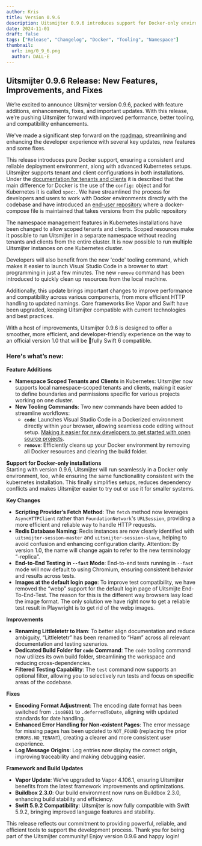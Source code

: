 ```yaml
---
author: Kris
title: Version 0.9.6
description: Uitsmijter 0.9.6 introduces support for Docker-only environments, powerful new tooling commands, enhanced namespace management, and critical performance and compatibility updates, delivering a more efficient and streamlined experience for developers and administrators alike.
date: 2024-11-01
draft: false
tags: ["Release", "Changelog", "Docker", "Tooling", "Namespace"]
thumbnail: 
  url: img/0_9_6.png
  author: DALL-E
---
```


## Uitsmijter 0.9.6 Release: New Features, Improvements, and Fixes

We’re excited to announce Uitsmijter version 0.9.6, packed with feature additions, enhancements, fixes, and important 
updates. With this release, we’re pushing Uitsmijter forward with improved performance, better tooling, and 
compatibility enhancements. 

We've made a significant step forward on the [roadmap](https://discourse.uitsmijter.io/t/uitsmijter-roadmap-0-9-6/20), 
streamlining and enhancing the developer experience with several key updates, new features and some fixes.

This release introduces pure Docker support, ensuring a consistent and reliable deployment environment, along with
advanced Kubernetes setups. Uitsmijter supports tenant and client configurations in both installations. Under
the [documentation for tenants and clients](https://docs.uitsmijter.io/configuration/tenant_client_config/) it is described
that the main difference for Docker is the use of the `config:` object and for Kubernetes it is called `spec:`.
We have streamlined the process for developers and users to work with Docker environments directly with the codebase 
and have introduced an [end-user repository](https://github.com/uitsmijter/docker-compose) where a docker-compose file 
is maintained that takes versions from the public repository

The namespace management features in Kubernetes installations have been changed to allow scoped tenants and clients.
Scoped resources make it possible to run Uitsmijter in a separate namespace without reading tenants and clients from the 
entire cluster. It is now possible to run multiple Uitsmijter instances on one Kubernetes cluster.

Developers will also benefit from the new 'code' tooling command, which makes it easier to launch Visual Studio Code in 
a browser to start programming in just a few minutes. The new `remove` command has been introduced to quickly clean up 
resources from the local machine.

Additionally, this update brings important changes to improve performance and compatibility across various components, 
from more efficient HTTP handling to updated namings. Core frameworks like Vapor and Swift have been upgraded, keeping 
Uitsmijter compatible with current technologies and best practices. 

With a host of improvements, Uitsmijter 0.9.6 is designed to offer a smoother, more efficient, and developer-friendly 
experience on the way to an official version 1.0 that will be 🥁fully Swift 6 compatible. 

### Here's what’s new:

**Feature Additions**
- **Namespace Scoped Tenants and Clients** in Kubernetes: Uitsmijter now supports local namespace-scoped tenants and clients, making it easier to define boundaries and permissions specific for various projects working on one cluster.
- **New Tooling Commands**: Two new commands have been added to streamline workflows:
    - **`code`**: Launches Visual Studio Code in a Dockerized environment directly within your browser, allowing seamless code editing without setup. [Making it easier for new developers to get started with open source projects](./2024-03-06_code).
    - **`remove`**: Efficiently cleans up your Docker environment by removing all Docker resources and clearing the build folder.

**Support for Docker-only installations**  
Starting with version 0.9.6, Uitsmijter will run seamlessly in a Docker only environment, too, while ensuring the same 
functionallity consistent with the kubernetes installation. 
This finally simplifies setups, reduces dependency conflicts and makes Uitsmijter easier to try out or use it for smaller systems.

**Key Changes**
- **Scripting Provider’s Fetch Method**: The `fetch` method now leverages `AsyncHTTPClient` rather than `FoundationNetwork`'s `URLSession`, providing a more efficient and reliable way to handle HTTP requests.
- **Redis Database Naming**: Redis instances are now clearly identified with `uitsmijter-session-master` and `uitsmijter-session-slave`, helping to avoid confusion and enhancing configuration clarity. Attention: By version 1.0, the name will change again to refer to the new terminology “-replica”.
- **End-to-End Testing in `--fast` Mode**: End-to-end tests running in `--fast` mode will now default to using Chromium, ensuring consistent behavior and results across tests.
- **Images at the default login page**: To improve test compatibility, we have removed the “webp” support for the default login page of Uitsmijte End-To-End-Test. The reason for this is the different way browsers lasy load the image format. The only solution we have right now to get a reliable test result in Playwright is to get rid of the webp images. 

**Improvements**
- **Renaming Littleletetr to Ham**: To better align documentation and reduce ambiguity, “Littleletetr” has been renamed to “Ham” across all relevant documentation and testing szenarios.
- **Dedicated Build Folder for `code` Command**: The `code` tooling command now utilizes its own build folder, streamlining the workspace and reducing cross-dependencies.
- **Filtered Testing Capability**: The `test` command now supports an optional filter, allowing you to selectively run tests and focus on specific areas of the codebase.

**Fixes**
- **Encoding Format Adjustment**: The encoding date format has been switched from `.iso8601` to `.deferredToDate`, aligning with updated standards for date handling.
- **Enhanced Error Handling for Non-existent Pages**: The error message for missing pages has been updated to `NOT_FOUND` (replacing the prior `ERRORS.NO_TENANT`), creating a clearer and more consistent user experience.
- **Log Message Origins**: Log entries now display the correct origin, improving traceability and making debugging easier.

**Framework and Build Updates**
- **Vapor Update**: We’ve upgraded to Vapor 4.106.1, ensuring Uitsmijter benefits from the latest framework improvements and optimizations.
- **Buildbox 2.3.0**: Our build environment now runs on Buildbox 2.3.0, enhancing build stability and efficiency.
- **Swift 5.9.2 Compatibility**: Uitsmijter is now fully compatible with Swift 5.9.2, bringing improved language features and stability.

This release reflects our commitment to providing powerful, reliable, and efficient tools to support the development process. 
Thank you for being part of the Uitsmijter community! Enjoy version 0.9.6 and happy login!
